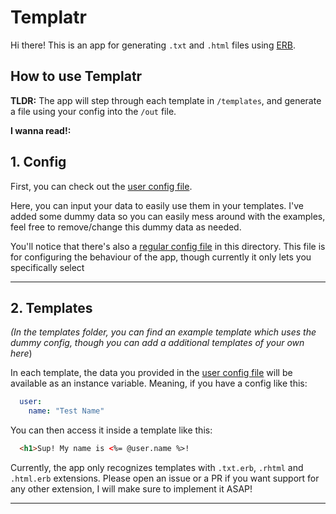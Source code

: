 # Templatr

Hi there! This is an app for generating `.txt` and `.html` files using [ERB]("https://docs.ruby-lang.org/en/2.3.0/ERB.html").

## How to use Templatr

**TLDR:**
The app will step through each template in `/templates`, and generate a file using your config into the `/out` file.

**I wanna read!:**
## 1. Config
First, you can check out the [user config file](/config/user_config.yml).

Here, you can input your data to easily use them in your templates.
I've added some dummy data so you can easily mess around with the examples, feel free to remove/change this dummy data as needed.

You'll notice that there's also a [regular config file](/config/confi.yml) in this directory.
This file is for configuring the behaviour of the app, though currently it only lets you specifically select

-----

## 2. Templates
*(In the templates folder, you can find an example template which uses the dummy config, though you can add a additional templates of your own here*)

In each template, the data you provided in the [user config file](/config/user_config.yml) will be available as an instance variable.
Meaning, if you have a config like this:
```yaml
  user:
    name: "Test Name"
```
You can then access it inside a template like this:
```html
  <h1>Sup! My name is <%= @user.name %>!
```

Currently, the app only recognizes templates with `.txt.erb`, `.rhtml` and `.html.erb` extensions.
Please open an issue or a PR if you want support for any other extension, I will make sure to implement it ASAP!

-----
